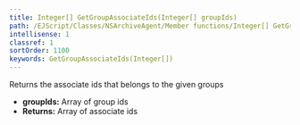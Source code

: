 ```yaml
---
title: Integer[] GetGroupAssociateIds(Integer[] groupIds)
path: /EJScript/Classes/NSArchiveAgent/Member functions/Integer[] GetGroupAssociateIds(Integer[] p_0)
intellisense: 1
classref: 1
sortOrder: 1100
keywords: GetGroupAssociateIds(Integer[])
---
```



Returns the  associate ids that belongs to the given groups



* **groupIds:** Array of group ids
* **Returns:** Array of associate ids



